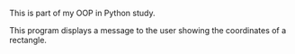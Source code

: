 This is part of my OOP in Python study.

This program displays a message to the user showing the coordinates of a rectangle.